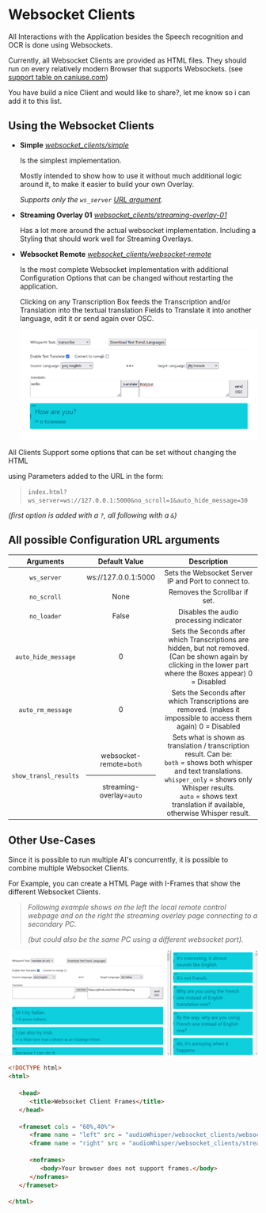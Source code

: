 # Websocket Clients
All Interactions with the Application besides the Speech recognition and OCR is done using Websockets.

Currently, all Websocket Clients are provided as HTML files. They should run on every relatively modern Browser that supports Websockets. (see [support table on caniuse.com](https://caniuse.com/websockets))

You have build a nice Client and would like to share?, let me know so i can add it to this list.

## Using the Websocket Clients

- **Simple** [_websocket_clients/simple_](../websocket_clients/simple/)

  Is the simplest implementation.
  
  Mostly intended to show how to use it without much additional logic around it, to make it easier to build your own Overlay.

  _Supports only the `ws_server` [URL argument](#all-possible-configuration-url-arguments)._

- **Streaming Overlay 01** [_websocket_clients/streaming-overlay-01_](../websocket_clients/streaming-overlay-01/)

  Has a lot more around the actual websocket implementation. Including a Styling that should work well for Streaming Overlays.

- **Websocket Remote** [_websocket_clients/websocket-remote_](../websocket_clients/websocket-remote/)

  Is the most complete Websocket implementation with additional Configuration Options that can be changed without restarting the application.

  Clicking on any Transcription Box feeds the Transcription and/or Translation into the textual translation Fields to Translate it into another language, edit it or send again over OSC.

  <img src=../images/remote_control.png width=600>


All Clients Support some options that can be set without changing the HTML

using Parameters added to the URL in the form:

> `index.html?ws_server=ws://127.0.0.1:5000&no_scroll=1&auto_hide_message=30`

_(first option is added with a `?`, all following with a `&`)_


## All possible Configuration URL arguments

|       Arguments       |                    Default Value                     |                                                                                                                      Description                                                                                                                      |
|:---------------------:|:----------------------------------------------------:|:-----------------------------------------------------------------------------------------------------------------------------------------------------------------------------------------------------------------------------------------------------:|
|      `ws_server`      |                 ws://127.0.0.1:5000                  |                                                                                                 Sets the Websocket Server IP and Port to connect to.                                                                                                  |
|      `no_scroll`      |                         None                         |                                                                                                             Removes the Scrollbar if set.                                                                                                             |
|      `no_loader`      |                        False                         |                                                                                                        Disables the audio processing indicator                                                                                                        |
|  `auto_hide_message`  |                          0                           |                                            Sets the Seconds after which Transcriptions are hidden, but not removed. (Can be shown again by clicking in the lower part where the Boxes appear) 0 = Disabled                                            |
|   `auto_rm_message`   |                          0                           |                                                                   Sets the Seconds after which Transcriptions are removed. (makes it impossible to access them again) 0 = Disabled                                                                    |
| `show_transl_results` | websocket-remote=`both`<hr/>streaming-overlay=`auto` | Sets what is shown as translation / transcription result. Can be:<br/>`both` = shows both whisper and text translations.<br/>`whisper_only` = shows only Whisper results.<br/>`auto` = shows text translation if available, otherwise Whisper result. |


## Other Use-Cases
Since it is possible to run multiple AI's concurrently, it is possible to combine multiple Websocket Clients.

For Example, you can create a HTML Page with I-Frames that show the different Websocket Clients.

> _Following example shows on the left the local remote control webpage and on the right the streaming overlay page connecting to a secondary PC._
> 
> _(but could also be the same PC using a different websocket port)._

<img src=../images/parallel-live-translation.png width=700>

```html
<!DOCTYPE html>
<html>
   
   <head>
      <title>Websocket Client Frames</title>
   </head>
   
   <frameset cols = "60%,40%">
      <frame name = "left" src = "audioWhisper/websocket_clients/websocket-remote/index.html" />
      <frame name = "right" src = "audioWhisper/websocket_clients/streaming-overlay-01/index.html?ws_server=ws://192.168.2.136:5000" />
      
      <noframes>
         <body>Your browser does not support frames.</body>
      </noframes>
   </frameset>
   
</html>
```

